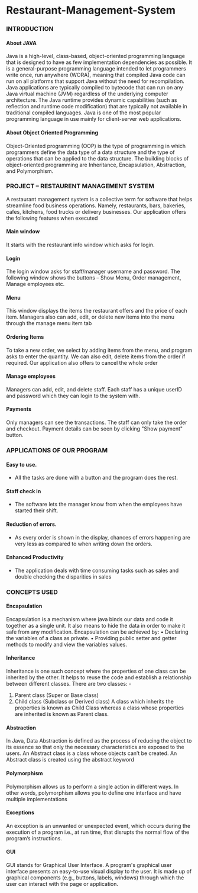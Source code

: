 # Restaurant-Management-System

### INTRODUCTION

#### About JAVA
Java is a high-level, class-based, object-oriented programming language that is designed to have as few implementation dependencies as possible. It is a general-purpose programming language intended to let programmers write once, run anywhere (WORA), meaning that compiled Java code can run on all platforms that support Java without the need for recompilation. Java applications are typically compiled to bytecode that can run on any Java virtual machine (JVM) regardless of the underlying computer architecture.
The Java runtime provides dynamic capabilities (such as reflection and runtime code modification) that are typically not available in traditional compiled languages. Java is one of the most popular programming language in use mainly for client-server web applications.

#### About Object Oriented Programming
Object-Oriented programming (OOP) is the type of programming in which programmers define the data type of a data structure and the type of operations that can be applied to the data structure.
The building blocks of object-oriented programming are Inheritance, Encapsulation, Abstraction, and Polymorphism.



### PROJECT – RESTAURENT MANAGEMENT SYSTEM

A restaurant management system is a collective term for software that helps streamline food business operations. Namely, restaurants, bars, bakeries, cafes, kitchens, food trucks or delivery businesses.
Our application offers the following features when executed

#### Main window
 
It starts with the restaurant info window which asks for login. 


#### Login

The login window asks for staff/manager username and password.
The following window shows the buttons – Show Menu, Order management, Manage employees etc. 


#### Menu

This window displays the items the restaurant offers and the price of each item.
Managers also can add, edit, or delete new items into the menu through the manage menu item tab


#### Ordering Items

To take a new order, we select by adding items from the menu, and program asks to enter the quantity. 
We can also edit, delete items from the order if required.
Our application also offers to cancel the whole order


#### Manage employees
 
Managers can add, edit, and delete staff.
Each staff has a unique userID and password which they can login to the system with.


#### Payments
 
Only managers can see the transactions. The staff can only take the order and checkout.
Payment details can be seen by clicking "Show payment" button.



### APPLICATIONS OF OUR PROGRAM

#### Easy to use.
-	All the tasks are done with a button and the program does the rest.


#### Staff check in
-	The software lets the manager know from when the employees have started their shift.


#### Reduction of errors.
-	As every order is shown in the display, chances of errors happening are very less as compared to when writing down the orders.


#### Enhanced Productivity
-	The application deals with time consuming tasks such as sales and double checking the disparities in sales



### CONCEPTS USED

#### Encapsulation

Encapsulation is a mechanism where java binds our data and code it together as a single unit. It also means to hide the data in order to make it safe from any modification. 
Encapsulation can be achieved by:
•	Declaring the variables of a class as private.
•	Providing public setter and getter methods to modify and view the variables values.


#### Inheritance

Inheritance is one such concept where the properties of one class can be inherited by the other. It helps to reuse the code and establish a relationship between different classes. There are two classes: -

1. Parent class (Super or Base class)
2. Child class (Subclass or Derived class)
A class which inherits the properties is known as Child Class whereas a class whose properties are inherited is known as Parent class.  


#### Abstraction

In Java, Data Abstraction is defined as the process of reducing the object to its essence so that only the necessary characteristics are exposed to the users. An Abstract class is a class whose objects can’t be created. An Abstract class is created using the abstract keyword


#### Polymorphism

Polymorphism allows us to perform a single action in different ways. In other words, polymorphism allows you to define one interface and have multiple implementations


#### Exceptions 

An exception is an unwanted or unexpected event, which occurs during the execution of a program i.e., at run time, that disrupts the normal flow of the program’s instructions.


#### GUI

GUI stands for Graphical User Interface. A program's graphical user interface presents an easy-to-use visual display to the user. It is made up of graphical components (e.g., buttons, labels, windows) through which the user can interact with the page or application.
